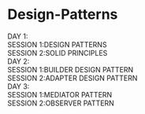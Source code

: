 # Design-Patterns
DAY 1:\
SESSION 1:DESIGN PATTERNS\
SESSION 2:SOLID PRINCIPLES\
DAY 2:\
SESSION 1:BUILDER DESIGN PATTERN\
SESSION 2:ADAPTER DESIGN PATTERN\
DAY 3:\
SESSION 1:MEDIATOR PATTERN\
SESSION 2:OBSERVER PATTERN

